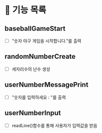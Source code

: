 # 🚀 기능 목록
##  baseballGameStart
- [ ] "숫자 야구 게임을 시작합니다."를 출력

## randomNumberCreate
- [ ] 세자리수의 난수 생성

## userNumberMessagePrint
- [ ] "숫자를 입력하세요 : "를 출력

## userNumberInput
- [ ] readLine()함수를 통해 사용자가 입력값을 받음

